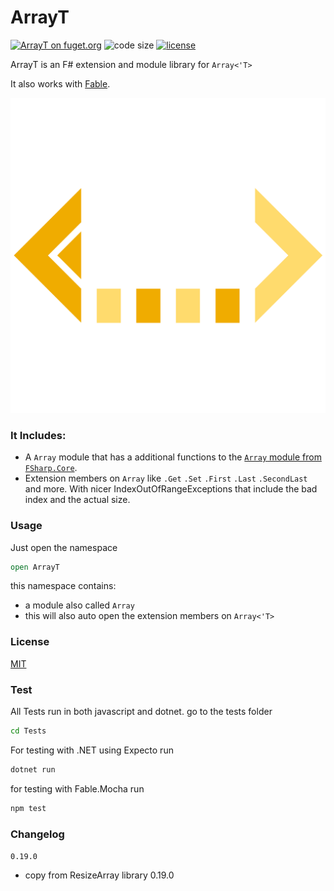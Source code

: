 
# ArrayT

[![ArrayT on fuget.org](https://www.fuget.org/packages/ArrayT/badge.svg)](https://www.fuget.org/packages/ArrayT)
![code size](https://img.shields.io/github/languages/code-size/goswinr/ArrayT.svg)
[![license](https://img.shields.io/github/license/goswinr/ArrayT)](LICENSE)

ArrayT is an F# extension and module library for `Array<'T>`

It also works with [Fable](https://fable.io/).


![Logo](https://raw.githubusercontent.com/goswinr/ArrayT/main/Doc/logo.png)

### It Includes:

- A `Array` module that has a additional functions to the  [`Array` module from `FSharp.Core`](https://fsharp.github.io/fsharp-core-docs/reference/fsharp-collections-arraymodule.html).
- Extension members on `Array` like `.Get` `.Set` `.First` `.Last` `.SecondLast` and more.
With nicer IndexOutOfRangeExceptions that include the bad index and the actual size.



### Usage
Just open the namespace

```fsharp
open ArrayT
```
this namespace contains:
- a module also called `Array`
- this will also auto open the extension members on `Array<'T>`


### License
[MIT](https://raw.githubusercontent.com/goswinr/ArrayT/main/LICENSE.md)

### Test
All Tests run in both javascript and dotnet.
go to the tests folder

```bash
cd Tests
```

For testing with .NET using Expecto run

```bash
dotnet run
```

for testing with Fable.Mocha run

```bash
npm test
```


### Changelog

`0.19.0`
- copy from ResizeArray library 0.19.0